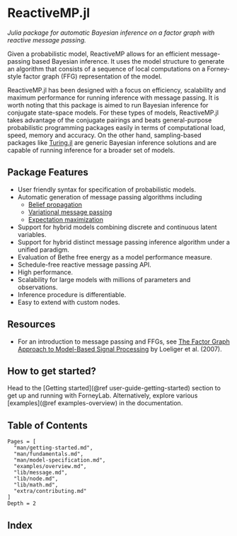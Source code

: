 ReactiveMP.jl
=============

*Julia package for automatic Bayesian inference on a factor graph with reactive message passing.*

Given a probabilistic model, ReactiveMP allows for an efficient message-passing based Bayesian inference. It uses the model structure to generate an algorithm that consists of a sequence of local computations on a Forney-style factor graph (FFG) representation of the model.

ReactiveMP.jl has been designed with a focus on efficiency, scalability and maximum performance for running inference with message passing. It is worth noting that this package is aimed to run Bayesian inference for conjugate state-space models. For these types of models, ReactiveMP.jl takes advantage of the conjugate pairings and beats general-purpose probabilistic programming packages easily in terms of computational load, speed, memory  and accuracy. On the other hand, sampling-based packages like [Turing.jl](https://github.com/TuringLang/Turing.jl) are generic Bayesian inference solutions and are capable of running inference for a broader set of models. 

## Package Features

- User friendly syntax for specification of probabilistic models.
- Automatic generation of message passing algorithms including
    - [Belief propagation](https://en.wikipedia.org/wiki/Belief_propagation)
    - [Variational message passing](https://en.wikipedia.org/wiki/Variational_message_passing)
    - [Expectation maximization](https://en.wikipedia.org/wiki/Expectation-maximization_algorithm)
- Support for hybrid models combining discrete and continuous latent variables.
- Support for hybrid distinct message passing inference algorithm under a unified paradigm.
- Evaluation of Bethe free energy as a model performance measure.
- Schedule-free reactive message passing API.
- High performance.
- Scalability for large models with millions of parameters and observations.
- Inference procedure is differentiable.
- Easy to extend with custom nodes.

## Resources

- For an introduction to message passing and FFGs, see [The Factor Graph Approach to Model-Based Signal Processing](https://ieeexplore.ieee.org/document/4282128/) by Loeliger et al. (2007).

## How to get started?
Head to the [Getting started](@ref user-guide-getting-started) section to get up and running with ForneyLab. Alternatively, explore various [examples](@ref examples-overview) in the documentation.

## Table of Contents

```@contents
Pages = [
  "man/getting-started.md",
  "man/fundamentals.md",
  "man/model-specification.md",
  "examples/overview.md",
  "lib/message.md",
  "lib/node.md",
  "lib/math.md",
  "extra/contributing.md"
]
Depth = 2
```

## Index

```@index
```
